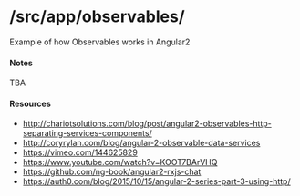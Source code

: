 # /src/app/observables/

Example of how Observables works in Angular2

#### Notes
TBA

#### Resources
- http://chariotsolutions.com/blog/post/angular2-observables-http-separating-services-components/
- http://coryrylan.com/blog/angular-2-observable-data-services
- https://vimeo.com/144625829
- https://www.youtube.com/watch?v=KOOT7BArVHQ
- https://github.com/ng-book/angular2-rxjs-chat
- https://auth0.com/blog/2015/10/15/angular-2-series-part-3-using-http/